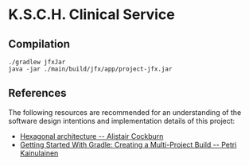 # K.S.C.H. Clinical Service

## Compilation

```
./gradlew jfxJar
java -jar ./main/build/jfx/app/project-jfx.jar
```

## References
The following resources are recommended for an understanding of the software design intentions and implementation details of this project:
- [Hexagonal architecture -- Alistair Cockburn](http://alistair.cockburn.us/Hexagonal+architecture)
- [Getting Started With Gradle: Creating a Multi-Project Build -- Petri Kainulainen](https://www.petrikainulainen.net/programming/gradle/getting-started-with-gradle-creating-a-multi-project-build/)
